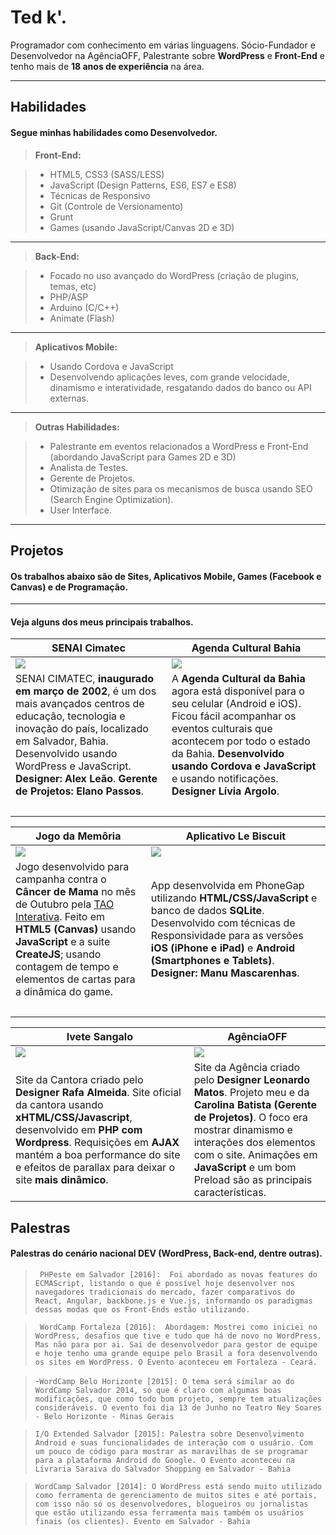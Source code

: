 Ted k'.
===================

Programador com conhecimento em várias linguagens. Sócio-Fundador e Desenvolvedor na AgênciaOFF, Palestrante sobre **WordPress** e **Front-End** e tenho mais de **18 anos de experiência** na área.

----------

Habilidades
-------------

#### <i class="icon-pencil"></i> Segue minhas habilidades como Desenvolvedor.

> **Front-End:**

> - HTML5, CSS3 (SASS/LESS)
> - JavaScript (Design Patterns, ES6, ES7 e ES8)
> - Técnicas de Responsivo
> - Git (Controle de Versionamento)
> - Grunt
> - Games (usando JavaScript/Canvas 2D e 3D)

-------------

> **Back-End:**

> - Focado no uso avançado do WordPress (criação de plugins, temas, etc)
> - PHP/ASP
> - Arduino (C/C++)
> - Animate (Flash)

-------------

> **Aplicativos Mobile:**

> - Usando Cordova e JavaScript
> - Desenvolvendo aplicações leves, com grande velocidade, dinamismo e interatividade, resgatando dados do banco ou API externas.

-------------

> **Outras Habilidades:**

> - Palestrante em eventos relacionados a WordPress e Front-End (abordando JavaScript para Games 2D e 3D)
> - Analista de Testes. 
> - Gerente de Projetos. 
> - Otimização de sites para os mecanismos de busca usando SEO (Search Engine Optimization).
> - User Interface.

----------

Projetos
-------------
#### <i class="icon-pencil"></i> Os trabalhos abaixo são de Sites, Aplicativos Mobile, Games (Facebook e Canvas) e de Programação.

-------------

#### <i class="icon-folder-open"></i> Veja alguns dos meus principais trabalhos.

SENAI Cimatec | Agenda Cultural Bahia    |
------------- | -------- |
<img style="display: block; margin: 0 auto;" src="http://tedk.com.br/wp-content/uploads/2016/11/senai-cimatec-2016-384x269.jpg" /> | <img src="http://tedk.com.br/wp-content/uploads/2016/07/aaaa-384x269.jpg" style="display: block; margin: 0 auto;" /> |
SENAI CIMATEC, **inaugurado em março de 2002**, é um dos mais avançados centros de educação, tecnologia e inovação do país, localizado em Salvador, Bahia. Desenvolvido usando WordPress e JavaScript. **Designer: Alex Leão**. **Gerente de Projetos: Elano Passos**.  | A **Agenda Cultural da Bahia** agora está disponível para o seu celular (Android e iOS). Ficou fácil acompanhar os eventos culturais que acontecem por todo o estado da Bahia. **Desenvolvido usando Cordova e JavaScript** e usando notificações. **Designer Lívia Argolo**. |
&nbsp; | &nbsp;

Jogo da Memôria | Aplicativo Le Biscuit    |
------------- | -------- |
<img style="display: block; margin: 0 auto;" src="http://tedk.com.br/wp-content/uploads/2016/07/outubro-rosa-2014-01-384x269.jpg" /> | <img src="http://tedk.com.br/wp-content/uploads/2016/07/app-le-biscuit-organizador-do-lar-2014-inicial-384x269.jpg" style="display: block; margin: 0 auto;" /> |
Jogo desenvolvido para campanha contra o **Câncer de Mama** no mês de Outubro pela [TAO Interativa](http://www.taointerativa.com.br/). Feito em **HTML5 (Canvas)** usando **JavaScript** e a suite **CreateJS**; usando contagem de tempo e elementos de cartas para a dinâmica do game.  | App desenvolvida em PhoneGap utilizando **HTML/CSS/JavaScript** e banco de dados **SQLite**. Desenvolvido com técnicas de Responsividade para as versões **iOS (iPhone e iPad)** e **Android (Smartphones e Tablets)**. **Designer: Manu Mascarenhas**. |
&nbsp; | &nbsp;

Ivete Sangalo | AgênciaOFF    |
------------- | -------- |
<img src="http://tedk.com.br/wp-content/uploads/2016/07/ivete-2012-inicial-384x269.jpg" /> | <img src="http://tedk.com.br/wp-content/uploads/2016/07/preload-pagina-agencia-off-384x269.jpg" /> |
Site da Cantora criado pelo **Designer Rafa Almeida**. Site oficial da cantora usando **xHTML/CSS/Javascript**, desenvolvido em **PHP com Wordpress**. Requisições em **AJAX** mantém a boa performance do site e efeitos de parallax para deixar o site **mais dinâmico**.  | Site da Agência criado pelo **Designer Leonardo Matos**. Projeto meu e da **Carolina Batista (Gerente de Projetos)**. O foco era mostrar dinamismo e interações dos elementos com o site. Animações em **JavaScript** e um bom Preload são as principais características. |



Palestras
-------------

#### <i class="icon-pencil"></i> Palestras do cenário nacional DEV (WordPress, Back-end, dentre outras).

>  ` PHPeste em Salvador [2016]:  Foi abordado as novas features do ECMAScript, listando o que é possível hoje desenvolver nos navegadores tradicionais do mercado, fazer comparativos do React, Angular, backbone.js e Vue.js, informando os paradigmas dessas modas que os Front-Ends estão utilizando.`

>  ` WordCamp Fortaleza [2016]:  Abordagem: Mostrei como iniciei no WordPress, desafios que tive e tudo que há de novo no WordPress. Mas não para por ai. Sai de desenvolvedor para gestor de equipe e hoje tenho uma grande equipe pelo Brasil a fora desenvolvendo os sites em WordPress. O Evento aconteceu em Fortaleza - Ceará.`

> -`WordCamp Belo Horizonte [2015]: O tema será similar ao do WordCamp Salvador 2014, só que é claro com algumas boas modificações, que como todo bom projeto, sempre tem atualizações consideráveis. O evento foi dia 13 de Junho no Teatro Ney Soares - Belo Horizonte - Minas Gerais`

>  `I/O Extended Salvador [2015]: Palestra sobre Desenvolvimento Android e suas funcionalidades de interação com o usuário. Com um pouco de código para mostrar as maravilhas de se programar para a plataforma Android do Google. O Evento aconteceu na Livraria Saraiva do Salvador Shopping em Salvador - Bahia`

>  `WordCamp Salvador [2014]: O WordPress está sendo muito utilizado como ferramenta de gerenciamento de muitos sites e até portais, com isso não só os desenvolvedores, blogueiros ou jornalistas que estão utilizando essa ferramenta mais também os usuários finais (os clientes). Evento em Salvador - Bahia`
